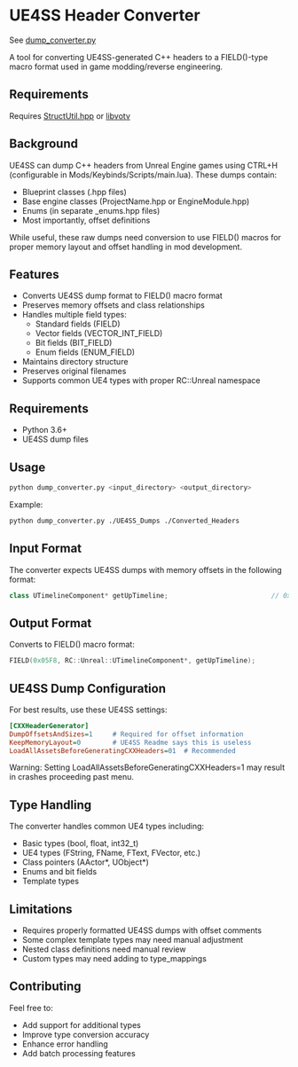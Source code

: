 # UE4SS Header Converter

See [dump_converter.py](Tools/dump_converter.py)

A tool for converting UE4SS-generated C++ headers to a FIELD()-type macro format used in game modding/reverse engineering.

## Requirements

Requires [StructUtil.hpp](https://github.com/modestimpala/libvotv/blob/main/include/StructUtil.hpp) or [libvotv](https://github.com/modestimpala/libvotv)

## Background

UE4SS can dump C++ headers from Unreal Engine games using CTRL+H (configurable in Mods/Keybinds/Scripts/main.lua). These dumps contain:
- Blueprint classes (.hpp files)
- Base engine classes (ProjectName.hpp or EngineModule.hpp)
- Enums (in separate _enums.hpp files)
- Most importantly, offset definitions 

While useful, these raw dumps need conversion to use FIELD() macros for proper memory layout and offset handling in mod development.

## Features

- Converts UE4SS dump format to FIELD() macro format
- Preserves memory offsets and class relationships
- Handles multiple field types:
  - Standard fields (FIELD)
  - Vector fields (VECTOR_INT_FIELD)
  - Bit fields (BIT_FIELD)
  - Enum fields (ENUM_FIELD)
- Maintains directory structure
- Preserves original filenames
- Supports common UE4 types with proper RC::Unreal namespace

## Requirements

- Python 3.6+
- UE4SS dump files

## Usage

```bash
python dump_converter.py <input_directory> <output_directory>
```

Example:
```bash
python dump_converter.py ./UE4SS_Dumps ./Converted_Headers
```

## Input Format

The converter expects UE4SS dumps with memory offsets in the following format:
```cpp
class UTimelineComponent* getUpTimeline;                          // 0x05F8 (size: 0x8)
```

## Output Format

Converts to FIELD() macro format:
```cpp
FIELD(0x05F8, RC::Unreal::UTimelineComponent*, getUpTimeline);
```

## UE4SS Dump Configuration

For best results, use these UE4SS settings:

```ini
[CXXHeaderGenerator]
DumpOffsetsAndSizes=1     # Required for offset information
KeepMemoryLayout=0        # UE4SS Readme says this is useless 
LoadAllAssetsBeforeGeneratingCXXHeaders=01  # Recommended
```

Warning: Setting LoadAllAssetsBeforeGeneratingCXXHeaders=1 may result in crashes proceeding past menu.

## Type Handling

The converter handles common UE4 types including:
- Basic types (bool, float, int32_t)
- UE4 types (FString, FName, FText, FVector, etc.)
- Class pointers (AActor*, UObject*)
- Enums and bit fields
- Template types

## Limitations

- Requires properly formatted UE4SS dumps with offset comments
- Some complex template types may need manual adjustment
- Nested class definitions need manual review
- Custom types may need adding to type_mappings

## Contributing

Feel free to:
- Add support for additional types
- Improve type conversion accuracy
- Enhance error handling
- Add batch processing features